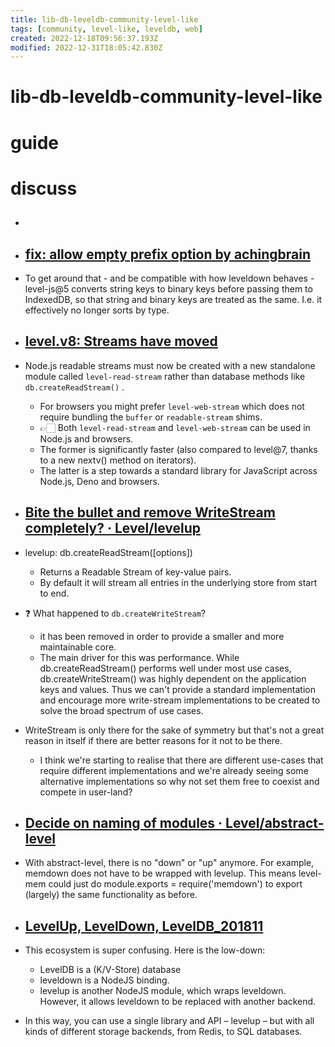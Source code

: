 ```yaml
---
title: lib-db-leveldb-community-level-like
tags: [community, level-like, leveldb, web]
created: 2022-12-18T09:56:37.193Z
modified: 2022-12-31T18:05:42.830Z
---
```


# lib-db-leveldb-community-level-like

# guide

# discuss
- ## 

- ## [fix: allow empty prefix option by achingbrain](https://github.com/Level/level-js/pull/184)
- To get around that - and be compatible with how leveldown behaves - level-js@5 converts string keys to binary keys before passing them to IndexedDB, so that string and binary keys are treated as the same. I.e. it effectively no longer sorts by type.

- ## [level.v8: Streams have moved](https://github.com/Level/level/blob/master/UPGRADING.md#streams-have-moved)
- Node.js readable streams must now be created with a new standalone module called `level-read-stream` rather than database methods like `db.createReadStream()` . 
  - For browsers you might prefer `level-web-stream` which does not require bundling the `buffer` or `readable-stream` shims. 
  - 👉🏻 Both `level-read-stream` and `level-web-stream` can be used in Node.js and browsers. 
  - The former is significantly faster (also compared to level@7, thanks to a new nextv() method on iterators). 
  - The latter is a step towards a standard library for JavaScript across Node.js, Deno and browsers.

- ## [Bite the bullet and remove WriteStream completely? · Level/levelup](https://github.com/Level/levelup/issues/199)

- levelup: db.createReadStream([options])
  - Returns a Readable Stream of key-value pairs.
  - By default it will stream all entries in the underlying store from start to end. 
- ❓ What happened to `db.createWriteStream`?
  - it has been removed in order to provide a smaller and more maintainable core.
  - The main driver for this was performance. While db.createReadStream() performs well under most use cases, db.createWriteStream() was highly dependent on the application keys and values. Thus we can't provide a standard implementation and encourage more write-stream implementations to be created to solve the broad spectrum of use cases.

- WriteStream is only there for the sake of symmetry but that's not a great reason in itself if there are better reasons for it not to be there. 
  - I think we're starting to realise that there are different use-cases that require different implementations and we're already seeing some alternative implementations so why not set them free to coexist and compete in user-land?

- ## [Decide on naming of modules · Level/abstract-level](https://github.com/Level/abstract-level/issues/6)
- With abstract-level, there is no "down" or "up" anymore. For example, memdown does not have to be wrapped with levelup. This means level-mem could just do module.exports = require('memdown') to export (largely) the same functionality as before.

- ## [LevelUp, LevelDown, LevelDB_201811](https://blog.elsdoerfer.name/2018/11/10/levelup-leveldown-leveldb/)
- This ecosystem is super confusing. Here is the low-down:
  - LevelDB is a (K/V-Store) database
  - leveldown is a NodeJS binding.
  - levelup is another NodeJS module, which wraps leveldown. However, it allows leveldown to be replaced with another backend.
- In this way, you can use a single library and API – levelup – but with all kinds of different storage backends, from Redis, to SQL databases.
